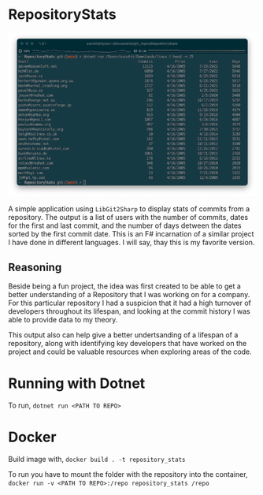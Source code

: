 # RepositoryStats

![RepositoryStats Output](https://raw.githubusercontent.com/amscotti/RepositoryStats/main/RepositoryStats.png)

A simple application using `LibGit2Sharp` to display stats of commits from a repository. The output is a list of users with the number of commits, dates for the first and last commit, and the number of days detween the dates sorted by the first commit date. This is an F# incarnation of a similar project I have done in different languages. I will say, thay this is my favorite version.

## Reasoning
Beside being a fun project, the idea was first created to be able to get a better understanding of a Repository that I was working on for a company. For this particular repository I had a suspicion that it had a high turnover of developers throughout its lifespan, and looking at the commit history I was able to provide data to my theory.

This output also can help give a better undertsanding of a lifespan of a repository, along with identifying key developers that have worked on the project and could be valuable resources when exploring areas of the code.
# Running with Dotnet
To run, `dotnet run <PATH TO REPO>`

# Docker
Build image with, `docker build . -t repository_stats`

To run you have to mount the folder with the repository into the container, 
`docker run -v <PATH TO REPO>:/repo repository_stats /repo`
